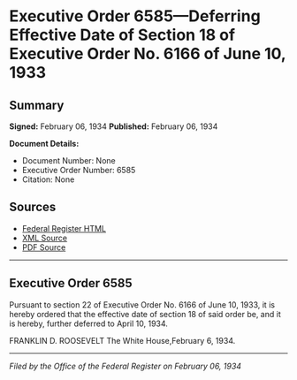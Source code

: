 # Executive Order 6585—Deferring Effective Date of Section 18 of Executive Order No. 6166 of June 10, 1933

## Summary

**Signed:** February 06, 1934
**Published:** February 06, 1934

**Document Details:**
- Document Number: None
- Executive Order Number: 6585
- Citation: None

## Sources
- [Federal Register HTML](https://www.presidency.ucsb.edu/documents/executive-order-6585-deferring-effective-date-section-18-executive-order-no-6166-june-10)
- [XML Source](None)
- [PDF Source](None)

---

## Executive Order 6585

Pursuant to section 22 of Executive Order No. 6166 of June 10, 1933, it is hereby ordered that the effective date of section 18 of said order be, and it is hereby, further deferred to April 10, 1934.

FRANKLIN D. ROOSEVELT
The White House,February 6, 1934.

---

*Filed by the Office of the Federal Register on February 06, 1934*

